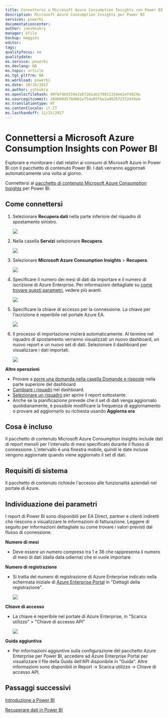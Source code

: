 ```yaml
---
title: Connettersi a Microsoft Azure Consumption Insights con Power BI
description: Microsoft Azure Consumption Insights per Power BI
services: powerbi
documentationcenter: 
author: joeshoukry
manager: kfile
backup: maggies
editor: 
tags: 
qualityfocus: no
qualitydate: 
ms.service: powerbi
ms.devlang: NA
ms.topic: article
ms.tgt_pltfrm: NA
ms.workload: powerbi
ms.date: 10/16/2017
ms.author: yshoukry
ms.openlocfilehash: 99f6f4b9159e2ab7261ab179811154ee2ef4929e
ms.sourcegitcommit: 284b09d579d601e754a05fba2a4025723724f8eb
ms.translationtype: HT
ms.contentlocale: it-IT
ms.lasthandoff: 11/15/2017
---
```

# <a name="connect-to-microsoft-azure-consumption-insights-with-power-bi"></a>Connettersi a Microsoft Azure Consumption Insights con Power BI
Esplorare e monitorare i dati relativi ai consumi di Microsoft Azure in Power BI con il pacchetto di contenuto Power BI. I dati verranno aggiornati automaticamente una volta al giorno.

Connettersi al [pacchetto di contenuto Microsoft Azure Consumption Insights](https://app.powerbi.com/getdata/services/azureconsumption) per Power BI.

## <a name="how-to-connect"></a>Come connettersi
1. Selezionare **Recupera dati** nella parte inferiore del riquadro di spostamento sinistro.
   
    ![](media/service-connect-to-azure-consumption-insights/getdata.png)
2. Nella casella **Servizi** selezionare **Recupera**.
   
   ![](media/service-connect-to-azure-consumption-insights/services.png)
3. Selezionare **Microsoft Azure Consumption Insights** \> **Recupera**. 
   
   ![](media/service-connect-to-azure-consumption-insights/mazureconsumption.png)
4. Specificare il numero dei mesi di dati da importare e il numero di iscrizione di Azure Enterprise. Per informazioni dettagliate su [come trovare questi parametri](#FindingParams), vedere più avanti.
   
    ![](media/service-connect-to-azure-consumption-insights/azureconsumptionparams.png)
5. Specificare la chiave di accesso per la connessione. La chiave per l'iscrizione è reperibile nel portale Azure EA. 
   
    ![](media/service-connect-to-azure-consumption-insights/msazureconsumptioncreds.png)
6. Il processo di importazione inizierà automaticamente. Al termine nel riquadro di spostamento verranno visualizzati un nuovo dashboard, un nuovo report e un nuovo set di dati. Selezionare il dashboard per visualizzare i dati importati.
   
   ![](media/service-connect-to-azure-consumption-insights/msazureconsumptiondashboard.png)

**Altre operazioni**

* Provare a [porre una domanda nella casella Domande e risposte](service-q-and-a.md) nella parte superiore del dashboard
* [Cambiare i riquadri](service-dashboard-edit-tile.md) nel dashboard.
* [Selezionare un riquadro](service-dashboard-tiles.md) per aprire il report sottostante.
* Anche se la pianificazione prevede che il set di dati venga aggiornato quotidianamente, è possibile modificare la frequenza di aggiornamento o provare ad aggiornarlo su richiesta usando **Aggiorna ora**

## <a name="whats-included"></a>Cosa è incluso
Il pacchetto di contenuto Microsoft Azure Consumption Insights include dati di report mensili per l'intervallo di mesi specificato durante il flusso di connessione. L'intervallo è una finestra mobile, quindi le date incluse vengono aggiornate quando viene aggiornato il set di dati.

## <a name="system-requirements"></a>Requisiti di sistema
Il pacchetto di contenuto richiede l'accesso alle funzionalità aziendali nel portale di Azure. 

<a name="FindingParams"></a>

## <a name="finding-parameters"></a>Individuazione dei parametri
I report di Power Bi sono disponibili per EA Direct, partner e clienti indiretti che riescono a visualizzare le informazioni di fatturazione. Leggere di seguito per informazioni dettagliate su come trovare i valori previsti dal flusso di connessione.

**Numero di mesi**

* Deve essere un numero compreso tra 1 e 36 che rappresenta il numero di mesi di dati (dalla data odierna) che si vuole importare.

**Numero di registrazione**

* Si tratta del numero di registrazione di Azure Enterprise indicato nella schermata iniziale di [Azure Enterprise Portal](https://ea.azure.com/) in "Dettagli della registrazione".
  
    ![](media/service-connect-to-azure-consumption-insights/params2.png)

**Chiave di accesso**

* La chiave è reperibile nel portale di Azure Enterprise, in "Scarica utilizzo" > "Chiave di accesso API"
  
    ![](media/service-connect-to-azure-consumption-insights/creds2.png)

**Guida aggiuntiva**

* Per informazioni aggiuntive sulla configurazione del pacchetto Azure Enterprise per Power BI, accedere ad Azure Enterprise Portal per visualizzare il file della Guida dell'API disponibile in "Guida". Altre informazioni sono disponibili in Report -> Scarica utilizzo -> Chiave di accesso API. 

## <a name="next-steps"></a>Passaggi successivi
[Introduzione a Power BI](service-get-started.md)

[Recuperare dati in Power BI](service-get-data.md)

